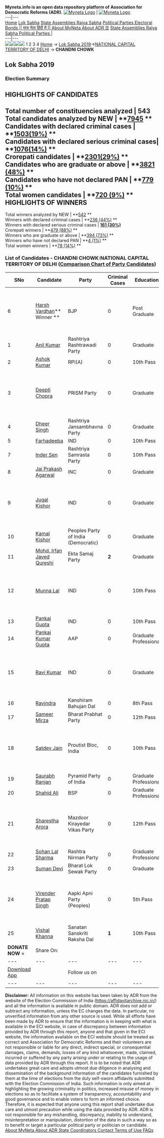**Myneta.info is an open data repository platform of Association for Democratic Reforms (ADR).**
[![Myneta Logo](https://www.myneta.info/lib/img/myneta-logo.png)](https://www.myneta.info/) | [![Myneta Logo](https://www.myneta.info/lib/img/adr-logo.png)](https://adrindia.org)  
---|---  
[Home](https://www.myneta.info/) [Lok Sabha](https://www.myneta.info/#ls "Lok Sabha") [ State Assemblies ](https://www.myneta.info/#sa "State Assemblies") [Rajya Sabha](https://www.myneta.info/#rs "Rajya Sabha") [Political Parties ](https://www.myneta.info/party "Political Parties") [ Electoral Bonds ](https://www.myneta.info/electoral_bonds "Electoral Bonds") [ || माय नेता हिंदी में || ](https://translate.google.co.in/translate?prev=hp&hl=en&js=y&u=www.myneta.info&sl=en&tl=hi&history_state0=) [ About MyNeta ](https://adrindia.org/content/about-myneta) [ About ADR ](https://adrindia.org/about-adr/who-we-are) [☰](javascript:void\(0\))
[ State Assemblies ](https://www.myneta.info/#sa "State Assemblies") [ Rajya Sabha ](https://www.myneta.info/#rs "Rajya Sabha") [ Political Parties ](https://www.myneta.info/party "Political Parties")
|   
---|---  
![](https://www.myneta.info/lib/img/banner/banner-1.png)![](https://www.myneta.info/lib/img/banner/banner-2.png)![](https://www.myneta.info/lib/img/banner/banner-3.png)![](https://www.myneta.info/lib/img/banner/banner-4.png)
1  2  3  4 
[Home](https://www.myneta.info/) → [Lok Sabha 2019](https://www.myneta.info/LokSabha2019/)→[NATIONAL CAPITAL TERRITORY OF DELHI](https://www.myneta.info/LokSabha2019/index.php?action=show_constituencies&state_id=66) → **CHANDNI CHOWK**
### 
## Lok Sabha 2019
###  Election Summary 
HIGHLIGHTS OF CANDIDATES  
---  
Total number of constituencies analyzed |  543   
Total candidates analyzed by NEW | **[7945](https://www.myneta.info/LokSabha2019/index.php?action=summary&subAction=candidates_analyzed&sort=candidate#summary) **  
Candidates with declared criminal cases | **[1503(19%)](https://www.myneta.info/LokSabha2019/index.php?action=summary&subAction=crime&sort=candidate#summary) **  
Candidates with declared serious criminal cases| **[1076(14%)](https://www.myneta.info/LokSabha2019/index.php?action=summary&subAction=serious_crime&sort=candidate#summary) **  
Crorepati candidates | **[2301(29%)](https://www.myneta.info/LokSabha2019/index.php?action=summary&subAction=crorepati&sort=candidate#summary) **  
Candidates who are graduate or above | **[3821 (48%)](https://www.myneta.info/LokSabha2019/index.php?action=summary&subAction=education&sort=candidate#summary) **  
Candidates who have not declared PAN | **[779 (10%)](https://www.myneta.info/LokSabha2019/index.php?action=summary&subAction=without_pan&sort=candidate#summary) **  
Total women candidates | **[720 (9%)](https://www.myneta.info/LokSabha2019/index.php?action=summary&subAction=women_candidate&sort=candidate#summary) **  
HIGHLIGHTS OF WINNERS  
---  
Total winners analyzed by NEW | **[542](https://www.myneta.info/LokSabha2019/index.php?action=summary&subAction=winner_analyzed&sort=candidate#summary) **  
Winners with declared criminal cases | **[236 (44%)](https://www.myneta.info/LokSabha2019/index.php?action=summary&subAction=winner_crime&sort=candidate#summary) **  
Winners with declared serious criminal cases | **[161 (30%)](https://www.myneta.info/LokSabha2019/index.php?action=summary&subAction=winner_serious_crime&sort=candidate#summary)**  
Crorepati winners | **[479 (88%)](https://www.myneta.info/LokSabha2019/index.php?action=summary&subAction=winner_crorepati&sort=candidate#summary) **  
Winners who are graduate or above | **[394 (73%)](https://www.myneta.info/LokSabha2019/index.php?action=summary&subAction=winner_education&sort=candidate#summary) **  
Winners who have not declared PAN | **[4 (1%)](https://www.myneta.info/LokSabha2019/index.php?action=summary&subAction=winner_without_pan&sort=candidate#summary) **  
Total women winners | **[78 (14%)](https://www.myneta.info/LokSabha2019/index.php?action=summary&subAction=winner_women&sort=candidate#summary) **  
### List of Candidates - CHANDNI CHOWK:NATIONAL CAPITAL TERRITORY OF DELHI ([Comparison Chart of Party Candidates](https://www.myneta.info/LokSabha2019/comparisonchart.php?constituency_id=534))
SNo | Candidate| Party| Criminal Cases| Education| Age| Total Assets| Liabilities  
---|---|---|---|---|---|---|---  
6  | [Harsh Vardhan](https://www.myneta.info/LokSabha2019/candidate.php?candidate_id=12696)** Winner ** | BJP | 0 | Post Graduate| 64 | ![](https://myneta.info/image_v2.php?myneta_folder=LokSabha2019&candidate_id=12696&col=ta) | ![](https://myneta.info/image_v2.php?myneta_folder=LokSabha2019&candidate_id=12696&col=lia)  
1  | [Anil Kumar](https://www.myneta.info/LokSabha2019/candidate.php?candidate_id=13353) | Rashtriya Rashtrawadi Party | 0 | Graduate| 37 | Rs 21,25,449 ~ 21 Lacs+ | Rs 1,25,000 ~ 1 Lacs+  
2  | [Ashok Kumar](https://www.myneta.info/LokSabha2019/candidate.php?candidate_id=12265) | RPI(A) | 0 | 10th Pass| 67 | Rs 2,10,00,000 ~ 2 Crore+ | Rs 0 ~   
3  | [Deepti Chopra](https://www.myneta.info/LokSabha2019/candidate.php?candidate_id=13356) | PRISM Party | 0 | Graduate| 52 | ![](https://myneta.info/image_v2.php?myneta_folder=LokSabha2019&candidate_id=13356&col=ta) | ![](https://myneta.info/image_v2.php?myneta_folder=LokSabha2019&candidate_id=13356&col=lia)  
4  | [Dheer Singh](https://www.myneta.info/LokSabha2019/candidate.php?candidate_id=13357) | Rashtriya Jansambhavna Party | 0 | Graduate| 36 | Rs 20,000 ~ 20 Thou+ | Rs 0 ~   
5  | [Farhadeeba](https://www.myneta.info/LokSabha2019/candidate.php?candidate_id=13367) | IND | 0 | 10th Pass| 38 | Rs 2,77,000 ~ 2 Lacs+ | Rs 2,50,000 ~ 2 Lacs+  
7  | [Inder Sen](https://www.myneta.info/LokSabha2019/candidate.php?candidate_id=12268) | Rashtriya Samrasta Party | 0 | 10th Pass| 36 | Rs 45,00,001 ~ 45 Lacs+ | Rs 50,368 ~ 50 Thou+  
8  | [Jai Prakash Agarwal](https://www.myneta.info/LokSabha2019/candidate.php?candidate_id=12697) | INC | 0 | Graduate| 74 | Rs 9,61,59,175 ~ 9 Crore+ | Rs 0 ~   
9  | [Jugal Kishor](https://www.myneta.info/LokSabha2019/candidate.php?candidate_id=13366) | IND | 0 | Graduate| 47 | ![](https://myneta.info/image_v2.php?myneta_folder=LokSabha2019&candidate_id=13366&col=ta) | ![](https://myneta.info/image_v2.php?myneta_folder=LokSabha2019&candidate_id=13366&col=lia)  
10  | [Kamal Kishor](https://www.myneta.info/LokSabha2019/candidate.php?candidate_id=13355) | Peoples Party of India (Democratic) | 0 | Graduate| 67 | Rs 85,50,331 ~ 85 Lacs+ | Rs 0 ~   
11  | [Mohd. Irfan Javed Qureshi](https://www.myneta.info/LokSabha2019/candidate.php?candidate_id=13354) | Ekta Samaj Party | **2** | Graduate| 57 | Rs 3,50,000 ~ 3 Lacs+ | Rs 0 ~   
12  | [Munna Lal](https://www.myneta.info/LokSabha2019/candidate.php?candidate_id=12273) | IND | 0 | 10th Pass| 37 | ![](https://myneta.info/image_v2.php?myneta_folder=LokSabha2019&candidate_id=12273&col=ta) | ![](https://myneta.info/image_v2.php?myneta_folder=LokSabha2019&candidate_id=12273&col=lia)  
13  | [Pankaj Gupta](https://www.myneta.info/LokSabha2019/candidate.php?candidate_id=13365) | IND | 0 | 10th Pass| 57 | Rs 25,97,720 ~ 25 Lacs+ | Rs 0 ~   
14  | [Pankaj Kumar Gupta](https://www.myneta.info/LokSabha2019/candidate.php?candidate_id=12698) | AAP | 0 | Graduate Professional| 52 | Rs 20,43,51,194 ~ 20 Crore+ | Rs 7,37,055 ~ 7 Lacs+  
15  | [Ravi Kumar](https://www.myneta.info/LokSabha2019/candidate.php?candidate_id=13368) | IND | 0 | Graduate| 33 | ![](https://myneta.info/image_v2.php?myneta_folder=LokSabha2019&candidate_id=13368&col=ta) | ![](https://myneta.info/image_v2.php?myneta_folder=LokSabha2019&candidate_id=13368&col=lia)  
16  | [Ravindra](https://www.myneta.info/LokSabha2019/candidate.php?candidate_id=12274) | Kanshiram Bahujan Dal | 0 | 8th Pass| 43 | Rs 64,43,204 ~ 64 Lacs+ | Rs 0 ~   
17  | [Sameer Mirza](https://www.myneta.info/LokSabha2019/candidate.php?candidate_id=13361) | Bharat Prabhat Party | 0 | 12th Pass| 29 | Rs 6,60,200 ~ 6 Lacs+ | Rs 0 ~   
18  | [Satdev Jain](https://www.myneta.info/LokSabha2019/candidate.php?candidate_id=13360) | Proutist Bloc, India | 0 | 10th Pass| 53 | ![](https://myneta.info/image_v2.php?myneta_folder=LokSabha2019&candidate_id=13360&col=ta) | ![](https://myneta.info/image_v2.php?myneta_folder=LokSabha2019&candidate_id=13360&col=lia)  
19  | [Saurabh Ranjan](https://www.myneta.info/LokSabha2019/candidate.php?candidate_id=13364) | Pyramid Party of India | 0 | Graduate Professional| 33 | Rs 3,12,000 ~ 3 Lacs+ | Rs 0 ~   
20  | [Shahid Ali](https://www.myneta.info/LokSabha2019/candidate.php?candidate_id=13352) | BSP | 0 | Graduate Professional| 46 | Rs 3,08,25,000 ~ 3 Crore+ | Rs 41,73,296 ~ 41 Lacs+  
21  | [Sharestha Arora](https://www.myneta.info/LokSabha2019/candidate.php?candidate_id=12270) | Mazdoor Kirayedar Vikas Party | 0 | 12th Pass| 42 | ![](https://myneta.info/image_v2.php?myneta_folder=LokSabha2019&candidate_id=12270&col=ta) | ![](https://myneta.info/image_v2.php?myneta_folder=LokSabha2019&candidate_id=12270&col=lia)  
22  | [Sohan Lal Sharma](https://www.myneta.info/LokSabha2019/candidate.php?candidate_id=13363) | Rashtra Nirman Party | 0 | Graduate Professional| 78 | Rs 25,440 ~ 25 Thou+ | Rs 0 ~   
23  | [Suman Devi](https://www.myneta.info/LokSabha2019/candidate.php?candidate_id=13362) | Bharat Lok Sewak Party | 0 | Graduate| 53 | Rs 1,30,000 ~ 1 Lacs+ | Rs 0 ~   
24  | [Virender Pratap Singh](https://www.myneta.info/LokSabha2019/candidate.php?candidate_id=12264) | Aapki Apni Party (Peoples) | 0 | 5th Pass| 38 | ![](https://myneta.info/image_v2.php?myneta_folder=LokSabha2019&candidate_id=12264&col=ta) | ![](https://myneta.info/image_v2.php?myneta_folder=LokSabha2019&candidate_id=12264&col=lia)  
25  | [Vishal Khanna](https://www.myneta.info/LokSabha2019/candidate.php?candidate_id=13359) | Sanatan Sanskriti Raksha Dal | **1** | 10th Pass| 37 | Rs 38,10,000 ~ 38 Lacs+ | Rs 2,71,500 ~ 2 Lacs+  
|  **DONATE NOW** × |  Share On:  | [](https://api.whatsapp.com/send?text=https%3A%2F%2Fmyneta.info%2Fpunjab2022%2Findex.php%3Faction%3Dshow_constituencies%26state_id%3D19) | [](https://www.facebook.com/sharer/sharer.php?u=https%3A%2F%2Fmyneta.info%2Fpunjab2022%2Findex.php%3Faction%3Dshow_constituencies%26state_id%3D19) | [](https://twitter.com/share?url=https%3A%2F%2Fmyneta.info%2Fpunjab2022%2Findex.php%3Faction%3Dshow_constituencies%26state_id%3D19)  
---|---|---|---|---  
| [ Download App ](https://play.google.com/store/apps/details?id=com.webrosoft.myneta1&pcampaignid=pcampaignidMKT-Other-global-all-co-prtnr-py-PartBadge-Mar2515-1) | [](https://play.google.com/store/apps/details?id=com.webrosoft.myneta1&pcampaignid=pcampaignidMKT-Other-global-all-co-prtnr-py-PartBadge-Mar2515-1) |  Follow us on  | [](https://www.facebook.com/adrindia.org/) | [](https://twitter.com/adrspeaks) | [](https://groups.google.com/g/national-election-watch?hl=en&pli=1) | [](https://www.instagram.com/adrspeaks/) | [](https://www.youtube.com/user/adrspeaks) | [](https://sharechat.com/profile/adrspeaks)  
---|---|---|---|---|---|---|---|---  
**Disclaimer:** All information on this website has been taken by ADR from the website of the Election Commission of India (https://affidavitarchive.nic.in/) and all the information is available in public domain. ADR does not add or subtract any information, unless the EC changes the data. In particular, no unverified information from any other source is used. While all efforts have been made by ADR to ensure that the information is in keeping with what is available in the ECI website, in case of discrepancy between information provided by ADR through this report, anyone and that given in the ECI website, the information available on the ECI website should be treated as correct and Association for Democratic Reforms and their volunteers are not responsible or liable for any direct, indirect special, or consequential damages, claims, demands, losses of any kind whatsoever, made, claimed, incurred or suffered by any party arising under or relating to the usage of data provided by ADR through this report. It is to be noted that ADR undertakes great care and adopts utmost due diligence in analysing and dissemination of the background information of the candidates furnished by them at the time of elections from the duly self-sworn affidavits submitted with the Election Commission of India. Such information is only aimed at highlighting the growing criminality in politics, increased misuse of money in elections so as to facilitate a system of transparency, accountability and good governance and to enable voters to form an informed choice. Therefore, it is expected that anyone using this report shall undertake due care and utmost precaution while using the data provided by ADR. ADR is not responsible for any mishandling, discrepancy, inability to understand, misinterpretation or manipulation, distortion of the data in such a way so as to benefit or target a particular political party or politician or candidate. 
[ About MyNeta ](https://adrindia.org/content/about-myneta) [ About ADR ](https://adrindia.org/about-adr/who-we-are) [ State Coordinators ](https://adrindia.org/about-adr/state-coordinators) [ Contact ](https://adrindia.org/contact-us) [ Terms of Use ](https://adrindia.org/content/adr-terms-use) [ FAQs ](https://adrindia.org/content/faqs)
